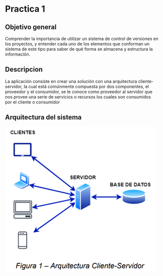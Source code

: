 # Practica 1

## Objetivo general

Comprender la importancia de utilizar un sistema de control de versiones en los proyectos, y entender cada uno de los elementos que conforman un sistema de este tipo para saber de qué forma se almacena y estructura la información.

## Descripcion

La aplicación consiste en crear una solución con una arquitectura cliente-servidor, la cual está comúnmente compuesta por dos componentes, el proveedor y el consumidor, se le conoce como proveedor al servidor que nos provee una serie de servicios o recursos los cuales son consumidos por el cliente o consumidor

## Arquitectura del sistema

![Arquitectura](/Arquitectura.png)
